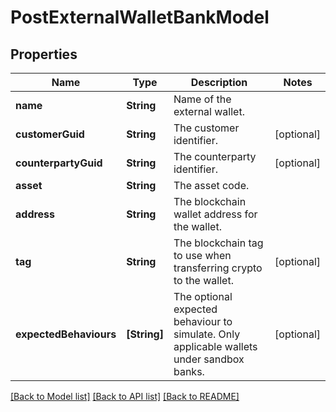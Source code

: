 # PostExternalWalletBankModel

## Properties
Name | Type | Description | Notes
------------ | ------------- | ------------- | -------------
**name** | **String** | Name of the external wallet. | 
**customerGuid** | **String** | The customer identifier. | [optional] 
**counterpartyGuid** | **String** | The counterparty identifier. | [optional] 
**asset** | **String** | The asset code. | 
**address** | **String** | The blockchain wallet address for the wallet. | 
**tag** | **String** | The blockchain tag to use when transferring crypto to the wallet. | [optional] 
**expectedBehaviours** | **[String]** | The optional expected behaviour to simulate. Only applicable wallets under sandbox banks. | [optional] 

[[Back to Model list]](../README.md#documentation-for-models) [[Back to API list]](../README.md#documentation-for-api-endpoints) [[Back to README]](../README.md)


